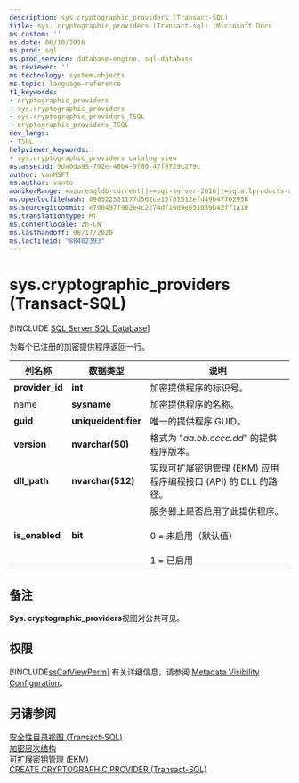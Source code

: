 ```yaml
---
description: sys.cryptographic_providers (Transact-SQL)
title: sys. cryptographic_providers (Transact-sql) |Microsoft Docs
ms.custom: ''
ms.date: 06/10/2016
ms.prod: sql
ms.prod_service: database-engine, sql-database
ms.reviewer: ''
ms.technology: system-objects
ms.topic: language-reference
f1_keywords:
- cryptographic_providers
- sys.cryptographic_providers
- sys.cryptographic_providers_TSQL
- cryptographic_providers_TSQL
dev_langs:
- TSQL
helpviewer_keywords:
- sys.cryptographic_providers catalog view
ms.assetid: 9da0da95-792e-48b4-9f60-47f0729c279c
author: VanMSFT
ms.author: vanto
monikerRange: =azuresqldb-current||>=sql-server-2016||=sqlallproducts-allversions||>=sql-server-linux-2017||=azuresqldb-mi-current
ms.openlocfilehash: 898522531177d562ce15f81512efd49b47762958
ms.sourcegitcommit: e700497f962e4c2274df16d9e651059b42ff1a10
ms.translationtype: MT
ms.contentlocale: zh-CN
ms.lasthandoff: 08/17/2020
ms.locfileid: "88402393"
---
```

# <a name="syscryptographic_providers-transact-sql"></a>sys.cryptographic_providers (Transact-SQL)
[!INCLUDE [SQL Server SQL Database](../../includes/applies-to-version/sql-asdb.md)]

  为每个已注册的加密提供程序返回一行。  
    
|列名称|数据类型|说明|  
|-----------------|---------------|-----------------|  
|**provider_id**|**int**|加密提供程序的标识号。|  
|name|**sysname**|加密提供程序的名称。|  
|**guid**|**uniqueidentifier**|唯一的提供程序 GUID。|  
|**version**|**nvarchar(50)**|格式为 "*aa.bb.cccc.dd*" 的提供程序版本。|  
|**dll_path**|**nvarchar(512)**|实现可扩展密钥管理 (EKM) 应用程序编程接口 (API) 的 DLL 的路径。|  
|**is_enabled**|**bit**|服务器上是否启用了此提供程序。<br /><br /> 0 = 未启用（默认值）<br /><br /> 1 = 已启用|  
  
## <a name="remarks"></a>备注  
 **Sys. cryptographic_providers**视图对公共可见。  
  
## <a name="permissions"></a>权限  
 [!INCLUDE[ssCatViewPerm](../../includes/sscatviewperm-md.md)] 有关详细信息，请参阅 [Metadata Visibility Configuration](../../relational-databases/security/metadata-visibility-configuration.md)。  
  
## <a name="see-also"></a>另请参阅  
 [安全性目录视图 (Transact-SQL)](../../relational-databases/system-catalog-views/security-catalog-views-transact-sql.md)   
 [加密层次结构](../../relational-databases/security/encryption/encryption-hierarchy.md)   
 [可扩展密钥管理 &#40;EKM&#41;](../../relational-databases/security/encryption/extensible-key-management-ekm.md)   
 [CREATE CRYPTOGRAPHIC PROVIDER &#40;Transact-SQL&#41;](../../t-sql/statements/create-cryptographic-provider-transact-sql.md)  
  
  
